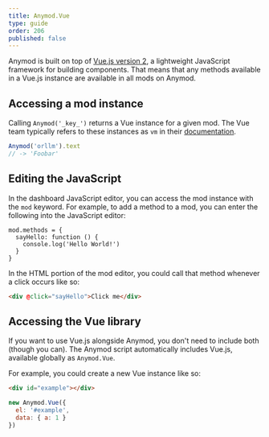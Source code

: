 ```yaml
---
title: Anymod.Vue
type: guide
order: 206
published: false
---
```


Anymod is built on top of [Vue.js version 2](https://vuejs.org), a lightweight JavaScript framework for building components. That means that any methods available in a Vue.js instance are available in all mods on Anymod.

## Accessing a mod instance

Calling `Anymod('_key_')` returns a Vue instance for a given mod. The Vue team typically refers to these instances as `vm` in their [documentation](https://vuejs.org/v2/api/#Instance-Properties).

```js
Anymod('orllm').text
// -> 'Foobar'
```

## Editing the JavaScript

In the dashboard JavaScript editor, you can access the mod instance with the `mod` keyword. For example, to add a method to a mod, you can enter the following into the JavaScript editor:

```JS
mod.methods = {
  sayHello: function () {
    console.log('Hello World!')
  }
}
```

In the HTML portion of the mod editor, you could call that method whenever a click occurs like so:

```HTML
<div @click="sayHello">Click me</div>
```

## Accessing the Vue library

If you want to use Vue.js alongside Anymod, you don't need to include both (though you can). The Anymod script automatically includes Vue.js, available globally as `Anymod.Vue`.

For example, you could create a new Vue instance like so:

```html
<div id="example"></div>
```
```js
new Anymod.Vue({
  el: '#example',
  data: { a: 1 }
})
```
